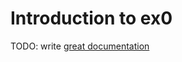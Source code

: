 # Introduction to ex0

TODO: write [great documentation](http://jacobian.org/writing/what-to-write/)
